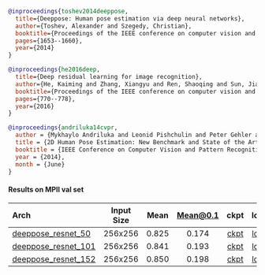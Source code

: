 <!-- [ALGORITHM] -->

```bibtex
@inproceedings{toshev2014deeppose,
  title={Deeppose: Human pose estimation via deep neural networks},
  author={Toshev, Alexander and Szegedy, Christian},
  booktitle={Proceedings of the IEEE conference on computer vision and pattern recognition},
  pages={1653--1660},
  year={2014}
}
```

<!-- [BACKBONE] -->

```bibtex
@inproceedings{he2016deep,
  title={Deep residual learning for image recognition},
  author={He, Kaiming and Zhang, Xiangyu and Ren, Shaoqing and Sun, Jian},
  booktitle={Proceedings of the IEEE conference on computer vision and pattern recognition},
  pages={770--778},
  year={2016}
}
```

<!-- [DATASET] -->

```bibtex
@inproceedings{andriluka14cvpr,
  author = {Mykhaylo Andriluka and Leonid Pishchulin and Peter Gehler and Schiele, Bernt}
  title = {2D Human Pose Estimation: New Benchmark and State of the Art Analysis},
  booktitle = {IEEE Conference on Computer Vision and Pattern Recognition (CVPR)},
  year = {2014},
  month = {June}
}
```

#### Results on MPII val set

| Arch  | Input Size | Mean | Mean@0.1   | ckpt    | log     |
| :--- | :--------: | :------: | :------: |:------: |:------: |
| [deeppose_resnet_50](/configs/body/2d_kpt_sview_rgb_img/deeppose/mpii/res50_mpii_256x256.py) | 256x256 | 0.825 | 0.174 | [ckpt](https://download.openmmlab.com/mmpose/top_down/deeppose/deeppose_res50_mpii_256x256-c63cd0b6_20210203.pth) | [log](https://download.openmmlab.com/mmpose/top_down/deeppose/deeppose_res50_mpii_256x256_20210203.log.json) |
| [deeppose_resnet_101](/configs/body/2d_kpt_sview_rgb_img/deeppose/mpii/res101_mpii_256x256.py) | 256x256 | 0.841 | 0.193 | [ckpt](https://download.openmmlab.com/mmpose/top_down/deeppose/deeppose_res101_mpii_256x256-87516a90_20210205.pth) | [log](https://download.openmmlab.com/mmpose/top_down/deeppose/deeppose_res101_mpii_256x256_20210205.log.json) |
| [deeppose_resnet_152](/configs/body/2d_kpt_sview_rgb_img/deeppose/mpii/res152_mpii_256x256.py) | 256x256 | 0.850 | 0.198 | [ckpt](https://download.openmmlab.com/mmpose/top_down/deeppose/deeppose_res152_mpii_256x256-15f5e6f9_20210205.pth) | [log](https://download.openmmlab.com/mmpose/top_down/deeppose/deeppose_res152_mpii_256x256_20210205.log.json) |
